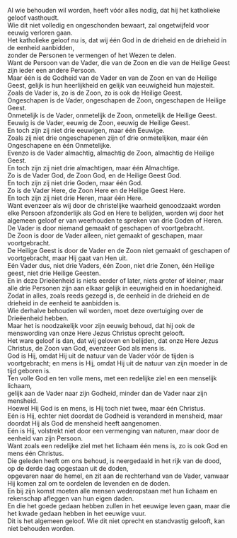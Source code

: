 Al wie behouden wil worden, heeft vóór alles nodig, dat hij het
katholieke geloof vasthoudt.  
Wie dit niet volledig en ongeschonden bewaart, zal ongetwijfeld voor
eeuwig verloren gaan.  
Het katholieke geloof nu is, dat wij één God in de drieheid en de
drieheid in de eenheid aanbidden,  
zonder de Personen te vermengen of het Wezen te delen.  
Want de Persoon van de Vader, die van de Zoon en die van de Heilige
Geest zijn ieder een andere Persoon.  
Maar één is de Godheid van de Vader en van de Zoon en van de Heilige
Geest, gelijk is hun heerlijkheid en gelijk van eeuwigheid hun
majesteit.  
Zoals de Vader is, zo is de Zoon, zo is ook de Heilige Geest.  
Ongeschapen is de Vader, ongeschapen de Zoon, ongeschapen de Heilige
Geest.  
Onmetelijk is de Vader, onmetelijk de Zoon, onmetelijk de Heilige
Geest.  
Eeuwig is de Vader, eeuwig de Zoon, eeuwig de Heilige Geest.  
En toch zijn zij niet drie eeuwigen, maar één Eeuwige.  
Zoals zij niet drie ongeschapenen zijn of drie onmetelijken, maar één
Ongeschapene en één Onmetelijke.  
Evenzo is de Vader almachtig, almachtig de Zoon, almachtig de Heilige
Geest.  
En toch zijn zij niet drie almachtigen, maar één Almachtige.  
Zo is de Vader God, de Zoon God, en de Heilige Geest God.  
En toch zijn zij niet drie Goden, maar één God.  
Zo is de Vader Here, de Zoon Here en de Heilige Geest Here.  
En toch zijn zij niet drie Heren, maar één Here.  
Want evenzeer als wij door de christelijke waarheid genoodzaakt worden
elke Persoon afzonderlijk als God en Here te belijden, worden wij door
het algemeen geloof er van weerhouden te spreken van drie Goden of
Heren.  
De Vader is door niemand gemaakt of geschapen of voortgebracht.  
De Zoon is door de Vader alleen, niet gemaakt of geschapen, maar
voortgebracht.  
De Heilige Geest is door de Vader en de Zoon niet gemaakt of geschapen
of voortgebracht, maar Hij gaat van Hen uit.  
Eén Vader dus, niet drie Vaders, één Zoon, niet drie Zonen, één Heilige
geest, niet drie Heilige Geesten.  
En in deze Drieëenheid is niets eerder of later, niets groter of
kleiner, maar alle drie Personen zijn aan elkaar gelijk in eeuwigheid en
in hoedanigheid.  
Zodat in alles, zoals reeds gezegd is, de eenheid in de drieheid en de
drieheid in de eenheid te aanbidden is.  
Wie derhalve behouden wil worden, moet deze overtuiging over de
Drieëenheid hebben.  
Maar het is noodzakelijk voor zijn eeuwig behoud, dat hij ook de
menswording van onze Here Jezus Christus oprecht gelooft.  
Het ware geloof is dan, dat wij geloven en belijden, dat onze Here Jezus
Christus, de Zoon van God, evenzeer God als mens is.  
God is Hij, omdat Hij uit de natuur van de Vader vóór de tijden is
voortgebracht; en mens is Hij, omdat Hij uit de natuur van zijn moeder
ìn de tijd geboren is.  
Ten volle God en ten volle mens, met een redelijke ziel en een menselijk
lichaam,  
gelijk aan de Vader naar zijn Godheid, minder dan de Vader naar zijn
mensheid.  
Hoewel Hij God is en mens, is Hij toch niet twee, maar één Christus.  
Eén is Hij, echter niet doordat de Godheid is veranderd in mensheid,
maar doordat Hij als God de mensheid heeft aangenomen.  
Eén is Hij, volstrekt niet door een vermenging van naturen, maar door de
eenheid van zijn Persoon.  
Want zoals een redelijke ziel met het lichaam één mens is, zo is ook God
en mens één Christus.  
Die geleden heeft om ons behoud, is neergedaald in het rijk van de dood,
op de derde dag opgestaan uit de doden,  
opgevaren naar de hemel, en zit aan de rechterhand van de Vader, vanwaar
Hij komen zal om te oordelen de levenden en de doden.  
En bij zijn komst moeten alle mensen wederopstaan met hun lichaam en
rekenschap afleggen van hun eigen daden.  
En die het goede gedaan hebben zullen in het eeuwige leven gaan, maar
die het kwade gedaan hebben in het eeuwige vuur.  
Dit is het algemeen geloof. Wie dit niet oprecht en standvastig gelooft,
kan niet behouden worden.
